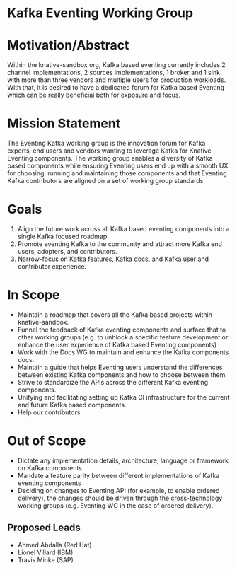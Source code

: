 # Kafka Eventing Working Group

# Motivation/Abstract

Within the knative-sandbox org, Kafka based eventing currently includes 2 channel implementations, 2 sources implementations, 1 broker and 1 sink with more than three vendors and multiple users for production workloads. With that, it is desired to have a dedicated forum for Kafka based Eventing which can be really beneficial both for exposure and focus.

# Mission Statement

The Eventing Kafka working group is the innovation forum for Kafka experts, end users and vendors wanting to leverage Kafka for Knative Eventing components. The working group enables a diversity of Kafka based components while ensuring Eventing users end up with a smooth UX for choosing, running and maintaining those components and that Eventing Kafka contributors are aligned on a set of working group standards.

# Goals

1. Align the future work across all Kafka based eventing components into a single Kafka focused roadmap.
2. Promote eventing Kafka to the community and attract more Kafka end users, adopters, and contributors.
3. Narrow-focus on Kafka features, Kafka docs, and Kafka user and contributor experience.

# In Scope

* Maintain a roadmap that covers all the Kafka based projects within knative-sandbox.
* Funnel the feedback of Kafka eventing components and surface that to other working groups (e.g. to unblock a specific feature development or enhance the user experience of Kafka based Eventing components)
* Work with the Docs WG to maintain and enhance the Kafka components docs.
* Maintain a guide that helps Eventing users understand the differences between existing Kafka components and how to choose between them.
* Strive to standardize the APIs across the different Kafka eventing components.
* Unifying and facilitating setting up Kafka CI infrastructure for the current and future Kafka based components.
* Help our contributors

# Out of Scope

* Dictate any implementation details, architecture, language or framework on Kafka components.
* Mandate a feature parity between different implementations of Kafka eventing components
* Deciding on changes to Eventing API (for example, to enable ordered delivery), the changes should be driven through the cross-technology working groups (e.g. Eventing WG in the case of ordered delivery).

## Proposed Leads

* Ahmed Abdalla (Red Hat)
* Lionel Villard (IBM)
* Travis Minke (SAP)
